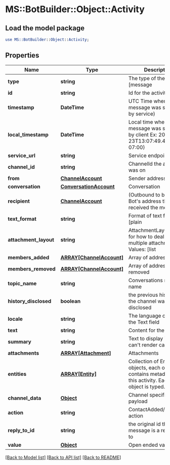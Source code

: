 # MS::BotBuilder::Object::Activity

## Load the model package
```perl
use MS::BotBuilder::Object::Activity;
```

## Properties
Name | Type | Description | Notes
------------ | ------------- | ------------- | -------------
**type** | **string** | The type of the activity [message|contactRelationUpdate|converationUpdate|typing] | [optional] 
**id** | **string** | Id for the activity | [optional] 
**timestamp** | **DateTime** | UTC Time when message was sent (Set by service) | [optional] 
**local_timestamp** | **DateTime** | Local time when message was sent (set by client Ex: 2016-09-23T13:07:49.4714686-07:00) | [optional] 
**service_url** | **string** | Service endpoint | [optional] 
**channel_id** | **string** | ChannelId the activity was on | [optional] 
**from** | [**ChannelAccount**](ChannelAccount.md) | Sender address | [optional] 
**conversation** | [**ConversationAccount**](ConversationAccount.md) | Conversation | [optional] 
**recipient** | [**ChannelAccount**](ChannelAccount.md) | (Outbound to bot only) Bot&#39;s address that received the message | [optional] 
**text_format** | **string** | Format of text fields [plain|markdown] Default:markdown | [optional] 
**attachment_layout** | **string** | AttachmentLayout - hint for how to deal with multiple attachments Values: [list|carousel] Default:list | [optional] 
**members_added** | [**ARRAY[ChannelAccount]**](ChannelAccount.md) | Array of address added | [optional] 
**members_removed** | [**ARRAY[ChannelAccount]**](ChannelAccount.md) | Array of addresses removed | [optional] 
**topic_name** | **string** | Conversations new topic name | [optional] 
**history_disclosed** | **boolean** | the previous history of the channel was disclosed | [optional] 
**locale** | **string** | The language code of the Text field | [optional] 
**text** | **string** | Content for the message | [optional] 
**summary** | **string** | Text to display if you can&#39;t render cards | [optional] 
**attachments** | [**ARRAY[Attachment]**](Attachment.md) | Attachments | [optional] 
**entities** | [**ARRAY[Entity]**](Entity.md) | Collection of Entity objects, each of which contains metadata about this activity. Each Entity object is typed. | [optional] 
**channel_data** | [**Object**](Object.md) | Channel specific payload | [optional] 
**action** | **string** | ContactAdded/Removed action | [optional] 
**reply_to_id** | **string** | the original id this message is a response to | [optional] 
**value** | [**Object**](Object.md) | Open ended value | [optional] 

[[Back to Model list]](../README.md#documentation-for-models) [[Back to API list]](../README.md#documentation-for-api-endpoints) [[Back to README]](../README.md)


